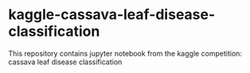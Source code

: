 # kaggle-cassava-leaf-disease-classification
This repository contains jupyter notebook from the kaggle competition: cassava leaf disease classification
